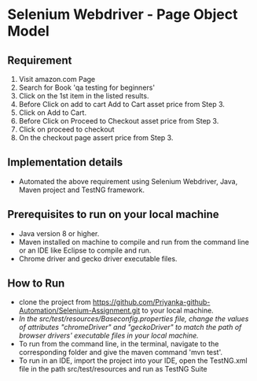 # Selenium Webdriver - Page Object Model

## Requirement

  1. Visit amazon.com Page
  2. Search for Book 'qa testing for beginners'
  3. Click on the 1st item in the listed results.
  4. Before Click on add to cart Add to Cart asset price from Step 3. 
  5. Click on Add to Cart.
  6. Before Click on Proceed to Checkout asset price from Step 3.
  7. Click on proceed to checkout
  8. On the checkout page assert price from Step 3.

## Implementation details

- Automated the above requirement using Selenium Webdriver, Java, Maven project and TestNG framework.

## Prerequisites to run on your local machine
- Java version 8 or higher.
- Maven installed on machine to compile and run from the command line or an IDE like Eclipse to compile and run. 
- Chrome driver and gecko driver executable files.


## How to Run

- clone the project from https://github.com/Priyanka-github-Automation/Selenium-Assignment.git to your local machine.
- *In the src/test/resources/Baseconfig.properties file, change the values of attributes "chromeDriver" and "geckoDriver" to match the path of browser drivers' executable files in your local machine.*
- To run from the command line, in the terminal, navigate to the corresponding folder and give the maven command 'mvn test'.
- To run in an IDE, import the project into your IDE, open the TestNG.xml file in the path src/test/resources and run as TestNG Suite

